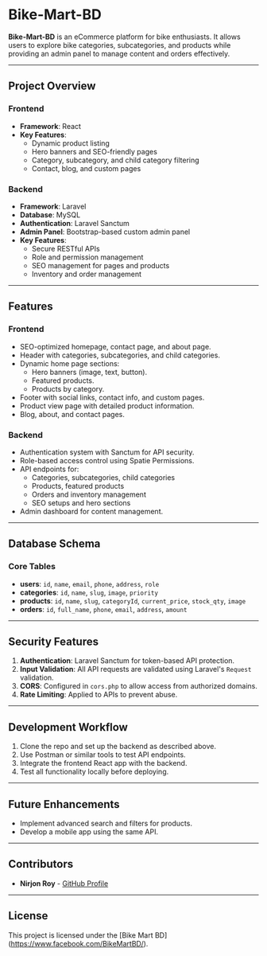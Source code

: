 # Bike-Mart-BD

**Bike-Mart-BD** is an eCommerce platform for bike enthusiasts. It allows users to explore bike categories, subcategories, and products while providing an admin panel to manage content and orders effectively.

---

## **Project Overview**

### Frontend

-   **Framework**: React
-   **Key Features**:
    -   Dynamic product listing
    -   Hero banners and SEO-friendly pages
    -   Category, subcategory, and child category filtering
    -   Contact, blog, and custom pages

### Backend

-   **Framework**: Laravel
-   **Database**: MySQL
-   **Authentication**: Laravel Sanctum
-   **Admin Panel**: Bootstrap-based custom admin panel
-   **Key Features**:
    -   Secure RESTful APIs
    -   Role and permission management
    -   SEO management for pages and products
    -   Inventory and order management

---

## **Features**

### **Frontend**

-   SEO-optimized homepage, contact page, and about page.
-   Header with categories, subcategories, and child categories.
-   Dynamic home page sections:
    -   Hero banners (image, text, button).
    -   Featured products.
    -   Products by category.
-   Footer with social links, contact info, and custom pages.
-   Product view page with detailed product information.
-   Blog, about, and contact pages.

### **Backend**

-   Authentication system with Sanctum for API security.
-   Role-based access control using Spatie Permissions.
-   API endpoints for:
    -   Categories, subcategories, child categories
    -   Products, featured products
    -   Orders and inventory management
    -   SEO setups and hero sections
-   Admin dashboard for content management.

---

## **Database Schema**

### Core Tables

-   **users**: `id`, `name`, `email`, `phone`, `address`, `role`
-   **categories**: `id`, `name`, `slug`, `image`, `priority`
-   **products**: `id`, `name`, `slug`, `categoryId`, `current_price`, `stock_qty`, `image`
-   **orders**: `id`, `full_name`, `phone`, `email`, `address`, `amount`

---

## **Security Features**

1. **Authentication**: Laravel Sanctum for token-based API protection.
2. **Input Validation**: All API requests are validated using Laravel's `Request` validation.
3. **CORS**: Configured in `cors.php` to allow access from authorized domains.
4. **Rate Limiting**: Applied to APIs to prevent abuse.

---

## **Development Workflow**

1. Clone the repo and set up the backend as described above.
2. Use Postman or similar tools to test API endpoints.
3. Integrate the frontend React app with the backend.
4. Test all functionality locally before deploying.

---

## **Future Enhancements**

-   Implement advanced search and filters for products.
-   Develop a mobile app using the same API.

---

## **Contributors**

-   **Nirjon Roy** - [GitHub Profile](https://github.com/nirjonroy)

---

## **License**

This project is licensed under the [Bike Mart BD] (https://www.facebook.com/BikeMartBD/).
